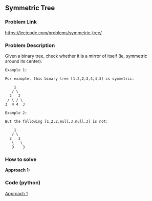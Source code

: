 ## Symmetric Tree

### Problem Link

https://leetcode.com/problems/symmetric-tree/

### Problem Description 

Given a binary tree, check whether it is a mirror of itself (ie, symmetric around its center).

```
Example 1: 

For example, this binary tree [1,2,2,3,4,4,3] is symmetric:

    1
   / \
  2   2
 / \ / \
3  4 4  3

```

```
Example 2: 

But the following [1,2,2,null,3,null,3] is not:

    1
   / \
  2   2
   \   \
   3    3

```

### How to solve 

**Approach 1:** 


### Code (python)

[Approach 1](https://github.com/yanray/leetcode/blob/master/problems/0101Symmetric_Tree/0101Symmetric_Tree1.py)

```python

```
